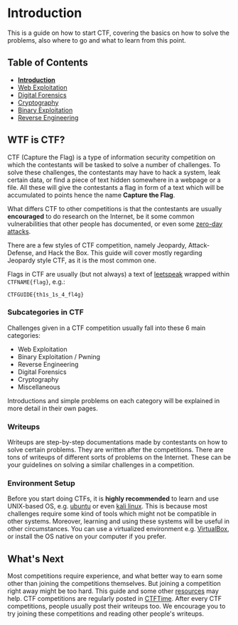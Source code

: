 # Introduction

This is a guide on how to start CTF, covering the basics on how to solve the problems, also where to go and what to learn from this point.


## Table of Contents
- **[Introduction](./introduction.md)**
- [Web Exploitation](./web/web.md)
- [Digital Forensics](./foren/foren.md)
- [Cryptography](./crypto/crypto.md)
- [Binary Exploitation](./pwn/pwn.md)
- [Reverse Engineering](./rev/rev.md)


## WTF is CTF?

CTF (Capture the Flag) is a type of information security competition on which the contestants will be tasked to solve a number of challenges. To solve these challenges, the contestants may have to hack a system, leak certain data, or find a piece of text hidden somewhere in a webpage or a file. All these will give the contestants a flag in form of a text which will be accumulated to points hence the name **Capture the Flag**.

What differs CTF to other competitions is that the contestants are usually **encouraged** to do research on the Internet, be it some common vulnerabilities that other people has documented, or even some [zero-day attacks](https://www.kaspersky.com/resource-center/definitions/zero-day-exploit).

There are a few styles of CTF competition, namely Jeopardy, Attack-Defense, and Hack the Box. This guide will cover mostly regarding Jeopardy style CTF, as it is the most common one.

Flags in CTF are usually (but not always) a text of [leetspeak](https://en.wikipedia.org/wiki/Leet) wrapped within `CTFNAME{flag}`, e.g.:
```
CTFGUIDE{th1s_1s_4_fl4g}
```

### Subcategories in CTF

Challenges given in a CTF competition usually fall into these 6 main categories:
- Web Exploitation
- Binary Exploitation / Pwning
- Reverse Engineering
- Digital Forensics
- Cryptography
- Miscellaneous

Introductions and simple problems on each category will be explained in more detail in their own pages.

### Writeups

Writeups are step-by-step documentations made by contestants on how to solve certain problems. They are written after the competitions. There are tons of writeups of different sorts of problems on the Internet. These can be your guidelines on solving a similar challenges in a competition.

### Environment Setup

Before you start doing CTFs, it is **highly recommended** to learn and use UNIX-based OS, e.g. [ubuntu](https://ubuntu.com/) or even [kali linux](https://www.kali.org/). This is because most challenges require some kind of tools which might not be compatible in other systems. Moreover, learning and using these systems will be useful in other circumstances. You can use a virtualized environment e.g. [VirtualBox](https://www.virtualbox.org/), or install the OS native on your computer if you prefer.

## What's Next

Most competitions require experience, and what better way to earn some other than joining the competitions themselves. But joining a competition right away might be too hard. This guide and some other [resources](#External-Resources) may help. CTF competitions are regularly posted in [CTFTime](https://ctftime.org/). After every CTF competitions, people usually post their writeups too. We encourage you to try joining these competitions and reading other people's writeups.
